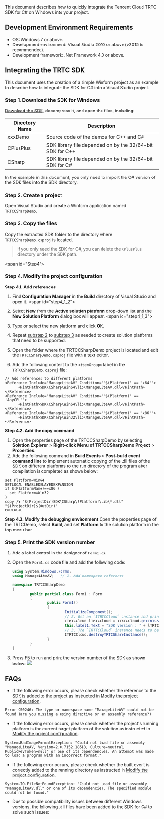 This document describes how to quickly integrate the Tencent Cloud TRTC SDK for C# on Windows into your project.

## Development Environment Requirements

- OS: Windows 7 or above.
- Development environment: Visual Studio 2010 or above (v2015 is recommended).
- Development framework: .Net Framework 4.0 or above.

## Integrating the TRTC SDK

This document uses the creation of a simple Winform project as an example to describe how to integrate the SDK for C# into a Visual Studio project.

### Step 1. Download the SDK for Windows

[Download the SDK](http://liteavsdk-1252463788.cosgz.myqcloud.com/TXLiteAVSDK_TRTC_Win_latest.zip), decompress it, and open the files, including:

| Directory Name | Description |
| ------- | -------------------------------------- |
| xxxDemo | Source code of the demos for C++ and C# |
| CPlusPlus | SDK library file depended on by the 32/64-bit SDK for C++ |
| CSharp | SDK library file depended on by the 32/64-bit SDK for C# |

In the example in this document, you only need to import the C# version of the SDK files into the SDK directory.

### Step 2. Create a project

Open Visual Studio and create a Winform application named `TRTCCSharpDemo`.


### Step 3. Copy the files

Copy the extracted SDK folder to the directory where `TRTCCSharpDemo.csproj` is located.
>If you only need the SDK for C#, you can delete the `CPlusPlus` directory under the SDK path.



<span id="Step4"></span>
### Step 4. Modify the project configuration
**Step 4.1. Add references**
1. Find **Configuration Manager** in the **Build** directory of Visual Studio and open it.
<span id="step4_1_2"></span>
2. Select **New** from the **Active solution platform** drop-down list and the **New Solution Platform** dialog box will appear.
<span id="step4_1_3"></span>
3. Type or select the new platform and click **OK**.

4. Repeat [substep 2](#step4_1_2) to [substep 3](#step4_1_3) as needed to create solution platforms that need to be supported.

5. Open the folder where the TRTCCSharpDemo project is located and edit the `TRTCCSharpDemo.csproj` file with a text editor.
6. Add the following content to the `<itemGroup>` label in the `TRTCCSharpDemo.csproj` file:
  ```
  // Add references to different platforms
  <Reference Include="ManageLiteAV" Condition="'$(Platform)' == 'x64'">
		<HintPath>SDK\CSharp\Win64\lib\ManageLiteAV.dll</HintPath>
  </Reference>
  <Reference Include="ManageLiteAV" Condition="'$(Platform)' == 'AnyCPU'">
		<HintPath>SDK\CSharp\Win64\lib\ManageLiteAV.dll</HintPath>
  </Reference>
  <Reference Include="ManageLiteAV" Condition="'$(Platform)' == 'x86'">
		<HintPath>SDK\CSharp\Win32\lib\ManageLiteAV.dll</HintPath>
  </Reference>
  ```


**Step 4.2. Add the copy command**
1. Open the properties page of the TRTCCSharpDemo by selecting **Solution Explorer** > **Right-click Menu of TRTCCSharpDemo Project** > **Properties**.
2. Add the following command in **Build Events** > **Post-build event command line** to implement automatic copying of the .dll files of the SDK on different platforms to the run directory of the program after compilation is completed as shown below:
```
set Platform=Win64
SETLOCAL ENABLEDELAYEDEXPANSION
if $(PlatformName)==x86 ( 
  set Platform=Win32
)
copy /Y "$(ProjectDir)SDK\CSharp\!Platform!\lib\*.dll" "$(ProjectDir)$(OutDir)"
ENDLOCAL
```


**Step 4.3. Modify the debugging environment**
Open the properties page of the TRTCDemo, select **Build**, and set **Platform** to the solution platform in the top menu bar.

### Step 5. Print the SDK version number
1. Add a label control in the designer of `Form1.cs`.

2. Open the `Form1.cs` code file and add the following code:
	```c#
	using System.Windows.Forms;
	using ManageLiteAV;   // 1. Add namespace reference

	namespace TRTCCSharpDemo
	{
			public partial class Form1 : Form
			{
					public Form1()
					{
							InitializeComponent();
							// 2. Get an `ITRTCCloud` instance and print the SDK version number
							ITRTCCloud lTRTCCloud = ITRTCCloud.getTRTCShareInstance(); 
							this.label1.Text = "SDK version : " + lTRTCCloud.getSDKVersion();
							// 3. The `IRTTCCloud` instance needs to be manually terminated at the end of use
							ITRTCCloud.destroyTRTCShareInstance();
					}
			}
	}
	```
3. Press F5 to run and print the version number of the SDK as shown below:
 ![](https://main.qcloudimg.com/raw/9bfebaac4fa339af6b7c74b0413cde1d.png)


## FAQs

- If the following error occurs, please check whether the reference to the SDK is added to the project as instructed in [Modify the project configuration](#Step4).
```
Error CS0246: The type or namespace name "ManageLiteAV" could not be found (are you missing a using directive or an assembly reference?)
```
- If the following error occurs, please check whether the project's running platform is the current target platform of the solution as instructed in [Modify the project configuration](#step-4.-modify-the-project-configuration).
```
System.BadImageFormatException: "Could not load file or assembly "ManageLiteAV, Version=2.0.7152.18518, Culture=neutral, PublicKeyToken=null" or one of its dependencies. An attempt was made to load a program with an incorrect format."
```
- If the following error occurs, please check whether the built event is correctly added to the running directory as instructed in [Modify the project configuration](#step-4.-modify-the-project-configuration).
```
System.IO.FileNotFoundException: "Could not load file or assembly "ManageLiteAV.dll" or one of its dependencies. The specified module could not be found."
```
- Due to possible compatibility issues between different Windows versions, the following .dll files have been added to the SDK for C# to solve such issues:
	
